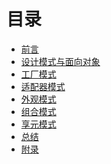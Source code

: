 目录
========

* [前言](README.md)
* [设计模式与面向对象](oop-design-pattern.md)
* [工厂模式](factory-pattern.md)
* [适配器模式](adapter-pattern.md)
* [外观模式](facade-pattern.md)
* [组合模式](composite-pattern.md)
* [享元模式](flyweight-pattern.md)
* [总结](end.md)
* [附录](APPENDIX.md)
